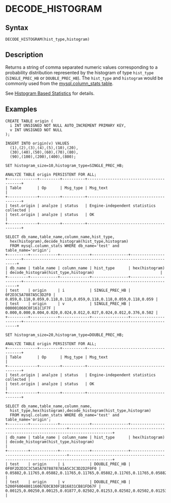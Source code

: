 
# DECODE_HISTOGRAM

## Syntax


```
DECODE_HISTOGRAM(hist_type,histogram)
```

## Description


Returns a string of comma separated numeric values corresponding to a probability distribution represented by the histogram of type `hist_type` (`SINGLE_PREC_HB` or `DOUBLE_PREC_HB`). The `hist_type` and `histogram` would be commonly used from the [mysql.column_stats table](../../../administrative-sql-statements/system-tables/the-mysql-database-tables/mysql-column_stats-table.md).


See [Histogram Based Statistics](../../../../../../server-usage/replication-cluster-multi-master/optimization-and-tuning/query-optimizations/statistics-for-optimizing-queries/histogram-based-statistics.md) for details.


## Examples



```
CREATE TABLE origin (
  i INT UNSIGNED NOT NULL AUTO_INCREMENT PRIMARY KEY,
  v INT UNSIGNED NOT NULL
);

INSERT INTO origin(v) VALUES 
  (1),(2),(3),(4),(5),(10),(20),
  (30),(40),(50),(60),(70),(80),
  (90),(100),(200),(400),(800);

SET histogram_size=10,histogram_type=SINGLE_PREC_HB;

ANALYZE TABLE origin PERSISTENT FOR ALL;
+-------------+---------+----------+-----------------------------------------+
| Table       | Op      | Msg_type | Msg_text                                |
+-------------+---------+----------+-----------------------------------------+
| test.origin | analyze | status   | Engine-independent statistics collected |
| test.origin | analyze | status   | OK                                      |
+-------------+---------+----------+-----------------------------------------+

SELECT db_name,table_name,column_name,hist_type,
  hex(histogram),decode_histogram(hist_type,histogram) 
  FROM mysql.column_stats WHERE db_name='test' and table_name='origin';
+---------+------------+-------------+----------------+----------------------+-------------------------------------------------------------------+
| db_name | table_name | column_name | hist_type      | hex(histogram)       | decode_histogram(hist_type,histogram)                             |
+---------+------------+-------------+----------------+----------------------+-------------------------------------------------------------------+
| test    | origin     | i           | SINGLE_PREC_HB | 0F2D3C5A7887A5C3D2F0 | 0.059,0.118,0.059,0.118,0.118,0.059,0.118,0.118,0.059,0.118,0.059 |
| test    | origin     | v           | SINGLE_PREC_HB | 000001060C0F161C1F7F | 0.000,0.000,0.004,0.020,0.024,0.012,0.027,0.024,0.012,0.376,0.502 |
+---------+------------+-------------+----------------+----------------------+-------------------------------------------------------------------+

SET histogram_size=20,histogram_type=DOUBLE_PREC_HB;

ANALYZE TABLE origin PERSISTENT FOR ALL;
+-------------+---------+----------+-----------------------------------------+
| Table       | Op      | Msg_type | Msg_text                                |
+-------------+---------+----------+-----------------------------------------+
| test.origin | analyze | status   | Engine-independent statistics collected |
| test.origin | analyze | status   | OK                                      |
+-------------+---------+----------+-----------------------------------------+

SELECT db_name,table_name,column_name,
  hist_type,hex(histogram),decode_histogram(hist_type,histogram) 
  FROM mysql.column_stats WHERE db_name='test' and table_name='origin';
+---------+------------+-------------+----------------+------------------------------------------+-----------------------------------------------------------------------------------------+
| db_name | table_name | column_name | hist_type      | hex(histogram)                           | decode_histogram(hist_type,histogram)                                                   |
+---------+------------+-------------+----------------+------------------------------------------+-----------------------------------------------------------------------------------------+
| test    | origin     | i           | DOUBLE_PREC_HB | 0F0F2D2D3C3C5A5A78788787A5A5C3C3D2D2F0F0 | 0.05882,0.11765,0.05882,0.11765,0.11765,0.05882,0.11765,0.11765,0.05882,0.11765,0.05882 |
| test    | origin     | v           | DOUBLE_PREC_HB | 5200F600480116067E0CB30F1B16831CB81FD67F | 0.00125,0.00250,0.00125,0.01877,0.02502,0.01253,0.02502,0.02502,0.01253,0.37546,0.50063 |
```


